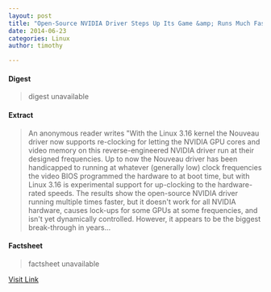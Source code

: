 ```yaml
---
layout: post
title: "Open-Source NVIDIA Driver Steps Up Its Game &amp; Runs Much Faster"
date: 2014-06-23
categories: Linux
author: timothy

---
```



#### Digest
>digest unavailable

#### Extract
>An anonymous reader writes "With the Linux 3.16 kernel the Nouveau driver now supports re-clocking for letting the NVIDIA GPU cores and video memory on this reverse-engineered NVIDIA driver run at their designed frequencies. Up to now the Nouveau driver has been handicapped to running at whatever (generally low) clock frequencies the video BIOS programmed the hardware to at boot time, but with Linux 3.16 is experimental support for up-clocking to the hardware-rated speeds. The results show the open-source NVIDIA driver running multiple times faster, but it doesn't work for all NVIDIA hardware, causes lock-ups for some GPUs at some frequencies, and isn't yet dynamically controlled. However, it appears to be the biggest break-through in years...

#### Factsheet
>factsheet unavailable

[Visit Link](http://rss.slashdot.org/~r/Slashdot/slashdotLinux/~3/VC6bi1vjM4o/story01.htm)


